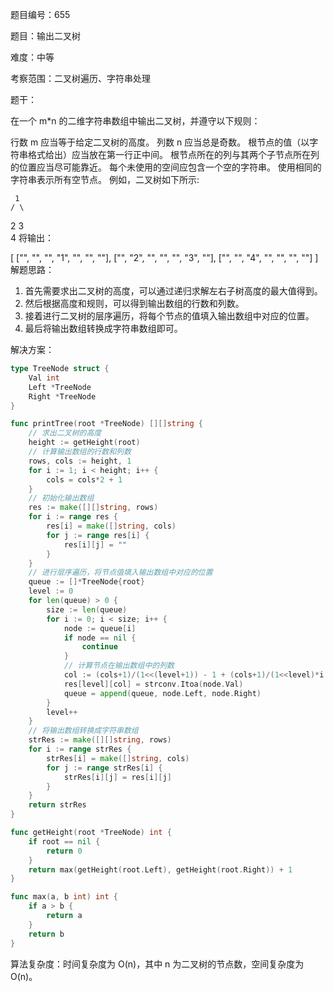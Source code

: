 题目编号：655

题目：输出二叉树

难度：中等

考察范围：二叉树遍历、字符串处理

题干：

在一个 m*n 的二维字符串数组中输出二叉树，并遵守以下规则：

行数 m 应当等于给定二叉树的高度。
列数 n 应当总是奇数。
根节点的值（以字符串格式给出）应当放在第一行正中间。
根节点所在的列与其两个子节点所在列的位置应当尽可能靠近。
每个未使用的空间应包含一个空的字符串。
使用相同的字符串表示所有空节点。
例如，二叉树如下所示:

     1
    / \
   2   3
    \
     4
将输出：

[
   ["", "", "", "1", "", "", ""],
   ["", "2", "", "", "", "3", ""],
   ["", "", "4", "", "", "", ""]
]
解题思路：

1. 首先需要求出二叉树的高度，可以通过递归求解左右子树高度的最大值得到。
2. 然后根据高度和规则，可以得到输出数组的行数和列数。
3. 接着进行二叉树的层序遍历，将每个节点的值填入输出数组中对应的位置。
4. 最后将输出数组转换成字符串数组即可。

解决方案：

```go
type TreeNode struct {
    Val int
    Left *TreeNode
    Right *TreeNode
}

func printTree(root *TreeNode) [][]string {
    // 求出二叉树的高度
    height := getHeight(root)
    // 计算输出数组的行数和列数
    rows, cols := height, 1
    for i := 1; i < height; i++ {
        cols = cols*2 + 1
    }
    // 初始化输出数组
    res := make([][]string, rows)
    for i := range res {
        res[i] = make([]string, cols)
        for j := range res[i] {
            res[i][j] = ""
        }
    }
    // 进行层序遍历，将节点值填入输出数组中对应的位置
    queue := []*TreeNode{root}
    level := 0
    for len(queue) > 0 {
        size := len(queue)
        for i := 0; i < size; i++ {
            node := queue[i]
            if node == nil {
                continue
            }
            // 计算节点在输出数组中的列数
            col := (cols+1)/(1<<(level+1)) - 1 + (cols+1)/(1<<level)*i
            res[level][col] = strconv.Itoa(node.Val)
            queue = append(queue, node.Left, node.Right)
        }
        level++
    }
    // 将输出数组转换成字符串数组
    strRes := make([][]string, rows)
    for i := range strRes {
        strRes[i] = make([]string, cols)
        for j := range strRes[i] {
            strRes[i][j] = res[i][j]
        }
    }
    return strRes
}

func getHeight(root *TreeNode) int {
    if root == nil {
        return 0
    }
    return max(getHeight(root.Left), getHeight(root.Right)) + 1
}

func max(a, b int) int {
    if a > b {
        return a
    }
    return b
}
```

算法复杂度：时间复杂度为 O(n)，其中 n 为二叉树的节点数，空间复杂度为 O(n)。